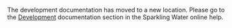The development documentation has moved to a new location. Please go to the [Development](https://s3.amazonaws.com/h2o-release/sparkling-water/master/latest.html) documentation section in the Sparkling Water online help.
